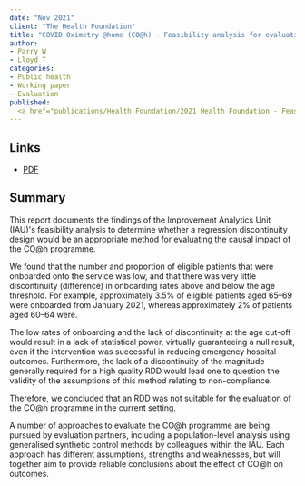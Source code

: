 ```yaml
---
date: "Nov 2021"
client: "The Health Foundation"
title: "COVID Oximetry @home (CO@h) - Feasibility analysis for evaluation of CO@h using regression discontinuity"
author:
- Parry W
- Lloyd T
categories:
- Public health
- Working paper
- Evaluation
published: 
  <a href="publications/Health Foundation/2021 Health Foundation - Feasibility analysis for evaluation of Co@h using regression discontinuity.pdf" target="_blank">PDF</a></br>
---
```


## Links

* <a href="publications/Health Foundation/2021 Health Foundation - Feasibility analysis for evaluation of Co@h using regression discontinuity.pdf" target="_blank">PDF</a></br>

## Summary

This report documents the findings of the Improvement Analytics Unit (IAU)'s feasibility analysis to determine whether a regression discontinuity design would be an appropriate method for evaluating the causal impact of the CO@h programme.

We found that the number and proportion of eligible patients that were onboarded onto the service was low, and that there was very little discontinuity (difference) in onboarding rates above and below the age threshold. For example, approximately 3.5% of eligible patients aged 65–69 were onboarded from January 2021, whereas approximately 2% of patients aged 60–64 were.

The low rates of onboarding and the lack of discontinuity at the age cut-off would result in a lack of statistical power, virtually guaranteeing a null result, even if the intervention was successful in reducing emergency hospital outcomes. Furthermore, the lack of a discontinuity of the magnitude generally required for a high quality RDD would lead one to question the validity of the assumptions of this method relating to non-compliance.

Therefore, we concluded that an RDD was not suitable for the evaluation of the CO@h programme in the current setting.

A number of approaches to evaluate the CO@h programme are being pursued by evaluation partners, including a population-level analysis using generalised synthetic control methods by colleagues within the IAU. Each approach has different assumptions, strengths and weaknesses, but will together aim to provide reliable conclusions about the effect of CO@h on outcomes.

